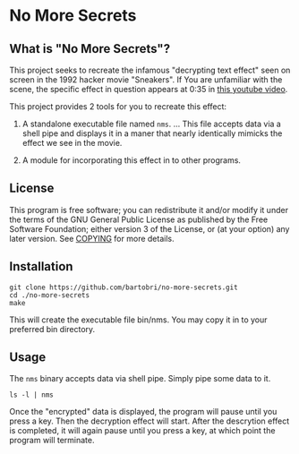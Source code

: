 No More Secrets
===============

What is "No More Secrets"?
--------------------------

This project seeks to recreate the infamous "decrypting text effect" seen on screen in the 1992 hacker
movie "Sneakers". If You are unfamiliar with the scene, the specific effect in question appears at
0:35 in [this youtube video](https://www.youtube.com/watch?v=F5bAa6gFvLs).

This project provides 2 tools for you to recreate this effect:

1. A standalone executable file named `nms`.
... This file accepts data via a shell pipe and displays it in a maner that nearly identically mimicks the effect we see in the movie.

2. A module for incorporating this effect in to other programs.

License
-------

This program is free software; you can redistribute it and/or modify it under the terms of the GNU
General Public License as published by the Free Software Foundation; either version 3 of the License,
or (at your option) any later version.  See [COPYING](COPYING) for more details.

Installation
------------
```
git clone https://github.com/bartobri/no-more-secrets.git
cd ./no-more-secrets
make
```

This will create the executable file bin/nms. You may copy it in to your preferred bin directory.

Usage
-----

The `nms` binary accepts data via shell pipe. Simply pipe some data to it.
```
ls -l | nms
```
Once the "encrypted" data is displayed, the program will pause until you press a key. Then the
decryption effect will start. After the descrytion effect is completed, it will again pause until
you press a key, at which point the program will terminate.
